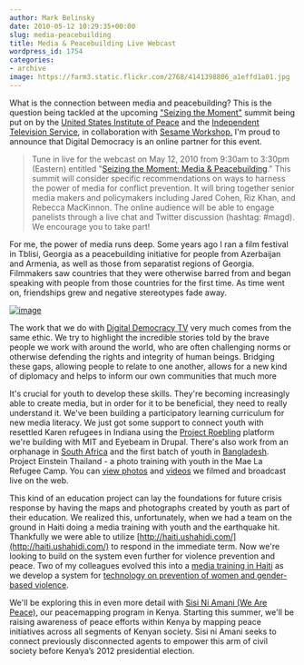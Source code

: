 ```yaml
---
author: Mark Belinsky
date: 2010-05-12 10:29:35+00:00
slug: media-peacebuilding
title: Media & Peacebuilding Live Webcast
wordpress_id: 1754
categories:
- archive
image: https://farm3.static.flickr.com/2768/4141398806_a1effd1a01.jpg
---
```


What is the connection between media and peacebuilding? This is the question being tackled at the upcoming ["Seizing the Moment"](http://www.usip.org/events/seizing-the-moment-media-peacebuilding) summit being put on by the [United States Institute of Peace](http://usip.org) and the [Independent Television Service](http://www.itvs.org/),  in collaboration with [Sesame Workshop.](http://www.sesameworkshop.org) I'm proud to announce that Digital Democracy is an online partner for this event.





>

>
>Tune in live for the webcast on May  12, 2010 from 9:30am to 3:30pm  (Eastern) entitled "[Seizing the Moment:  Media & Peacebuilding](http://www.usip.org/events/seizing-the-moment-media-peacebuilding)."  This summit will consider specific  recommendations on ways to harness  the power of media for conflict  prevention. It will bring together  senior media makers and policymakers  including Jared Cohen, Riz Khan,  and Rebecca MacKinnon. The online  audience will be able to engage  panelists through a live chat and  Twitter discussion (hashtag: #magd).  We encourage you to take part!
>
>





For me, the power of media runs deep. Some years ago I ran a film festival in Tblisi, Georgia as a peacebuilding initiative for people from Azerbaijan and Armenia, as well as those from separatist regions of Georgia. Filmmakers saw countries that they were otherwise barred from and began speaking with people from those countries for the first time. As time went on, friendships grew and negative stereotypes fade away.




[![image](https://farm3.static.flickr.com/2768/4141398806_a1effd1a01.jpg)](http://www.flickr.com/photos/digitaldemocracy/4141398806)




The work that we do with [Digital Democracy TV](http://www.digital-democracy.org/ddtv/) very much comes from the same ethic. We try to highlight the incredible stories told by the brave people we work with around the world, who are often challenging norms or otherwise defending the rights and integrity of human beings. Bridging these gaps, allowing people to relate to one another, allows for a new kind of diplomacy and helps to inform our own communities that much more




It's crucial for youth to develop these skills. They're becoming increasingly able to create media, but in order for it to be beneficial, they need to really understand it. We've been building a participatory learning curriculum for new media literacy. We just got some support to connect youth with resettled Karen refugees in Indiana using the [Project Roebling](http://www.digital-democracy.org/2009/12/10/introducing-project-roebling/) platform we're building with MIT and Eyebeam in Drupal. There's also work from an orphanage in [South Africa](http://www.whatkidscando.org/featurestories/2009/08_south_africa/index.html) and the first batch of youth in [Bangladesh](http://issuu.com/digitaldemocracy/docs/project_einstein_bangladesh_book). Project Einstein Thailand - a photo training with youth in the Mae La Refugee Camp. You can [view photos](http://www.flickr.com/photos/digitaldemocracy/sets/72157622892610180/) and [videos](http://qik.com/video/2935247?page=6) we filmed and broadcast live on the web.




This kind of an education project can lay the foundations for future crisis response by having the maps and photographs created by youth as part of their education. We realized this, unfortunately, when we had a team on the ground in Haiti doing a media training with youth and the earthquake hit. Thankfully we were able to utilize [http://haiti.ushahidi.com/](http://haiti.ushahidi.com/) to respond in the immediate term. Now we're looking to build on the system even further for violence prevention and peace. Two of my colleagues evolved this into a [media training in Haiti](http://digital-democracy.org/2010/05/01/reflections-from-a-week-among-haitis-women/) as we develop a system for [technology on prevention of women and gender-based violence](http://digital-democracy.org/2010/04/19/traveling-to-haiti-to-support-local-women/).




We'll be exploring this in even more detail with [Sisi Ni Amani (We Are Peace)](http://digital-democracy.org/what-we-do/programs/#si), our peacemapping program in Kenya. Starting this summer, we'll be raising awareness of peace efforts within Kenya by  mapping peace initiatives across all segments of Kenyan society. Sisi ni  Amani seeks to connect previously disconnected agents to empower this  arm of civil society before Kenya’s 2012 presidential election.
